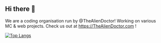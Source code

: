 ## Hi there 👋

We are a coding organisation run by @TheAlienDoctor! Working on various MC & web projects. Check us out at https://TheAlienDoctor.com !


[![Top Langs](https://github-readme-stats.vercel.app/api/top-langs/?username=ufo-studios&layout=compact)](https://github.com/anuraghazra/github-readme-stats)

